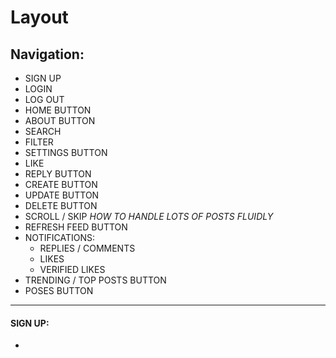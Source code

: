 # Layout

## Navigation:
- SIGN UP
- LOGIN
- LOG OUT
- HOME BUTTON
- ABOUT BUTTON
- SEARCH
- FILTER
- SETTINGS BUTTON
- LIKE
- REPLY BUTTON
- CREATE BUTTON
- UPDATE BUTTON
- DELETE BUTTON
- SCROLL / SKIP _HOW TO HANDLE LOTS OF POSTS FLUIDLY_
- REFRESH FEED BUTTON
- NOTIFICATIONS:
  - REPLIES / COMMENTS
  - LIKES
  - VERIFIED LIKES
- TRENDING / TOP POSTS BUTTON
- POSES BUTTON


---

#### SIGN UP:
-
